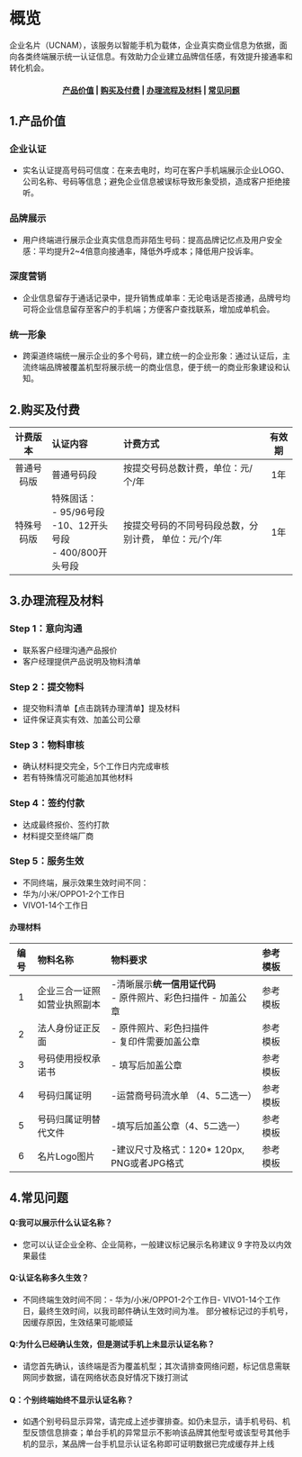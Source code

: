 <!--一下子提供一种思路，欢迎大家发挥 -->

# 概览
企业名片（UCNAM），该服务以智能手机为载体，企业真实商业信息为依据，面向各类终端展示统一认证信息。有效助力企业建立品牌信任感，有效提升接通率和转化机会。

#### <center>[产品价值](#1产品价值)   |   [购买及付费](#2购买及付费)   |   [办理流程及材料](#3办理流程及材料)   |   [常见问题](#4常见问题)</center>   

## 1.产品价值
### 企业认证
- 实名认证提高号码可信度：在来去电时，均可在客户手机端展示企业LOGO、公司名称、号码等信息；避免企业信息被误标导致形象受损，造成客户拒绝接听。
### 品牌展示
- 用户终端进行展示企业真实信息而非陌生号码：提高品牌记忆点及用户安全感：平均提升2~4倍意向接通率，降低外呼成本；降低用户投诉率。
### 深度营销
- 企业信息留存于通话记录中，提升销售成单率：无论电话是否接通，品牌号均可将企业信息留存至客户的手机端；方便客户查找联系，增加成单机会。
### 统一形象
- 跨渠道终端统一展示企业的多个号码，建立统一的企业形象：通过认证后，主流终端品牌被覆盖机型将展示统一的商业信息，便于统一的商业形象建设和认知。


## 2.购买及付费
计费版本 |   认证内容  |  计费方式   |  有效期
:--:|:--|:--|:--:
普通号码版|普通号码段|按提交号码总数计费，单位：元/个/年|1年
特殊号码版|特殊固话：<br>- 95/96号段<br>-10、12开头号段<br>- 400/800开头号段|按提交号码的不同号码段总数，分别计费， 单位：元/个/年 |1年


## 3.办理流程及材料

### Step 1：意向沟通
- 联系客户经理沟通产品报价
- 客户经理提供产品说明及物料清单
### Step 2：提交物料
- 提交物料清单【点击跳转办理清单】提及材料
- 证件保证真实有效、加盖公司公章
### Step 3：物料审核
- 确认材料提交完全，5个工作日内完成审核
- 若有特殊情况可能追加其他材料
### Step 4：签约付款  
- 达成最终报价、签约打款
- 材料提交至终端厂商
### Step 5：服务生效
- 不同终端，展示效果生效时间不同：
 -  华为/小米/OPPO1-2个工作日
 -  VIVO1-14个工作日

#### 办理材料

编号 |   物料名称  |  物料要求   |  参考模板
:--:|:--|:--|:--
1|企业三合一证照<br>如营业执照副本| -清晰展示<b>统一信用证代码</b><br> - 原件照片、彩色扫描件 - 加盖公章|参考模板
2|法人身份证正反面|- 原件照片、彩色扫描件<br> - 复印件需要加盖公章 |参考模板
3|号码使用授权承诺书|- 填写后加盖公章 |参考模板
4|号码归属证明|-运营商号码流水单 （4、5二选一）  |参考模板
5|号码归属证明替代文件|-填写后加盖公章（4、5二选一）|参考模板
6|名片Logo图片|-建议尺寸及格式：120* 120px, PNG或者JPG格式|参考模板


## 4.常见问题
#### Q:我可以展示什么认证名称？
- 您可以认证企业全称、企业简称，一般建议标记展示名称建议 9 字符及以内效果最佳

#### Q:认证名称多久生效？
- 不同终端生效时间不同：-  华为/小米/OPPO1-2个工作日-  VIVO1-14个工作日，最终生效时间，以我司邮件确认生效时间为准。 部分被标记过的手机号，因缓存原因，生效结果可能顺延

#### Q:为什么已经确认生效，但是测试手机上未显示认证名称？
- 请您首先确认，该终端是否为覆盖机型；其次请排查网络问题，标记信息需联网同步数据，请在网络状态良好情况下拨打测试

#### Q：个别终端始终不显示认证名称？
- 如遇个别号码显示异常，请完成上述步骤排查。如仍未显示，请手机号码、机型反馈信息排查；单台手机的异常显示不影响该品牌其他型号或该型号其他手机的显示，某品牌一台手机显示认证名称即可证明数据已完成缓存并上线




